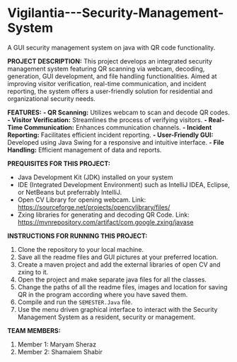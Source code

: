 # Vigilantia---Security-Management-System
A GUI security management system on java with QR code functionality.

**PROJECT DESCRIPTION:**
This project develops an integrated security management system featuring QR scanning via webcam, decoding, generation, GUI development, and file handling functionalities. Aimed at improving visitor verification, real-time communication, and incident reporting, the system offers a user-friendly solution for residential and organizational security needs.

**FEATURES:**
**- QR Scanning:** Utilizes webcam to scan and decode QR codes.
**- Visitor Verification:** Streamlines the process of verifying visitors.
**- Real-Time Communication:** Enhances communication channels.
**- Incident Reporting:** Facilitates efficient incident reporting.
**- User-Friendly GUI:** Developed using Java Swing for a responsive and intuitive interface.
**- File Handling:** Efficient management of data and reports.

**PREQUISITES FOR THIS PROJECT:**
- Java Development Kit (JDK) installed on your system
- IDE (Integrated Development Environment) such as IntelliJ IDEA, Eclipse, or NetBeans but preferrably IntelliJ.
- Open CV Library for opening webcam. Link: https://sourceforge.net/projects/opencvlibrary/files/
- Zxing libraries for generating and decoding QR Code. Link: https://mvnrepository.com/artifact/com.google.zxing/javase

**INSTRUCTIONS FOR RUNNING THIS PROJECT:**
1. Clone the repository to your local machine.
2. Save all the readme files and GUI pictures at your preferred location.
3. Create a maven project and add the external libraries of open CV and zxing to it.
4. Open the project and make separate java files for all the classes.
5. Change the paths of all the readme files, images and location for saving QR in the program according where you have saved them.
6. Compile and run the `SEMESTER.Java` file.
7. Use the menu driven graphical interface to interact with the Security Management System as a resident, security or management.

**TEAM MEMBERS:**
1. Member 1: Maryam Sheraz
2. Member 2: Shamaiem Shabir
